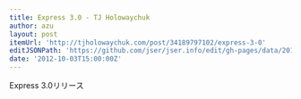 ```yaml
---
title: Express 3.0 - TJ Holowaychuk
author: azu
layout: post
itemUrl: 'http://tjholowaychuk.com/post/34189797102/express-3-0'
editJSONPath: 'https://github.com/jser/jser.info/edit/gh-pages/data/2012/10/index.json'
date: '2012-10-03T15:00:00Z'
---
```

Express 3.0リリース
